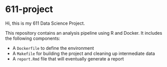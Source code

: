 # 611-project
Hi, this is my 611 Data Science Project. 

This repository contains an analysis pipeline using R and Docker. It includes the following components:
- A `Dockerfile` to define the environment
- A `Makefile` for building the project and cleaning up intermediate data
- A `report.Rmd` file that will eventually generate a report